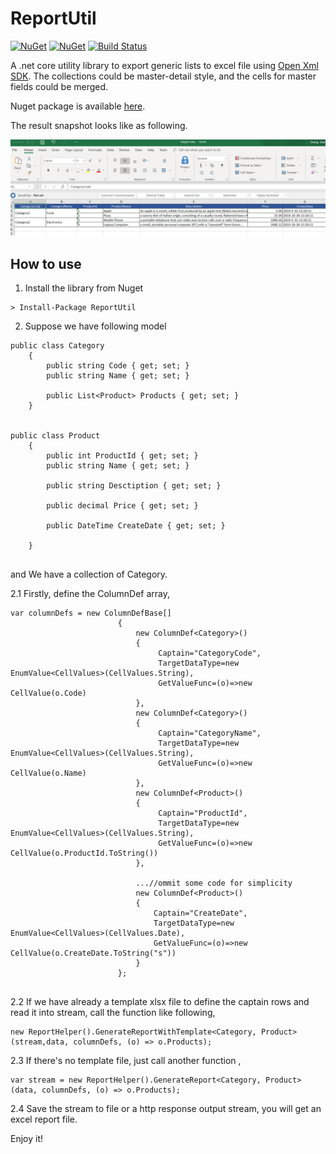 # ReportUtil

[![NuGet](https://img.shields.io/nuget/v/ReportUtil.svg)](https://www.nuget.org/packages/ReportUtil)
[![NuGet](https://img.shields.io/nuget/dt/ReportUtil.svg)](https://www.nuget.org/packages/ReportUtil)
[![Build Status](https://dev.azure.com/zhangshangwu0605/zhangshangwu/_apis/build/status/zhangshangwu.ReportUtil?branchName=master)](https://dev.azure.com/zhangshangwu0605/zhangshangwu/_build/latest?definitionId=1&branchName=master)

A  .net core utility library to export generic lists to excel file using [Open Xml SDK](https://github.com/OfficeDev/Open-XML-SDK). The collections could be master-detail style, and the cells for master fields could be merged. 

Nuget package is available [here](https://www.nuget.org/packages/ReportUtil/).

The result snapshot looks like as following.



![](https://github.com/zhangshangwu/ReportUtil/blob/master/Snapshot.PNG?s=300)

## How to use

1. Install the library from Nuget

```
> Install-Package ReportUtil
```
2. Suppose we have following model

```
public class Category
    {
        public string Code { get; set; }
        public string Name { get; set; }

        public List<Product> Products { get; set; }
    }


public class Product
    {
        public int ProductId { get; set; }
        public string Name { get; set; }

        public string Desctiption { get; set; }

        public decimal Price { get; set; }

        public DateTime CreateDate { get; set; }

    }
    
```

and We have a collection of Category.

2.1 Firstly, define the ColumnDef array,

```
var columnDefs = new ColumnDefBase[]
                        {
                            new ColumnDef<Category>()
                            {
                                 Captain="CategoryCode",
                                 TargetDataType=new  EnumValue<CellValues>(CellValues.String),
                                 GetValueFunc=(o)=>new  CellValue(o.Code)
                            },
                            new ColumnDef<Category>()
                            {
                                 Captain="CategoryName",
                                 TargetDataType=new  EnumValue<CellValues>(CellValues.String),
                                 GetValueFunc=(o)=>new  CellValue(o.Name)
                            },
                            new ColumnDef<Product>()
                            {
                                 Captain="ProductId",
                                 TargetDataType=new  EnumValue<CellValues>(CellValues.String),
                                 GetValueFunc=(o)=>new  CellValue(o.ProductId.ToString())
                            },
                            
                            ...//ommit some code for simplicity
                            new ColumnDef<Product>()
                            {
                                Captain="CreateDate",
                                TargetDataType=new  EnumValue<CellValues>(CellValues.Date),
                                GetValueFunc=(o)=>new  CellValue(o.CreateDate.ToString("s"))
                            }
                        };
                            
```

2.2 If we have already a template xlsx file to define the captain rows and read it into stream, call the function like following,

```
new ReportHelper().GenerateReportWithTemplate<Category, Product>(stream,data, columnDefs, (o) => o.Products);
```
2.3 If there's no template file, just call another function ,

```
var stream = new ReportHelper().GenerateReport<Category, Product>(data, columnDefs, (o) => o.Products);
```

2.4 Save the stream to file or a http response output stream, you will get an excel report file.

Enjoy it!
